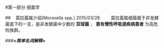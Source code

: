 #第一部分 细菌学

##&nbsp;&nbsp;&nbsp;&nbsp;莫拉菌属介绍(Moraxella spp.) 2015/03/28
&nbsp;&nbsp;&nbsp;&nbsp;&nbsp;&nbsp;&nbsp;&nbsp;莫拉菌属细菌属于非发酵菌底下的一支，是非发酵菌中少数的 __双球菌__ ， __患有慢性呼吸道疾病患者__ 为高危险族群。

###___<简单名词解释>___